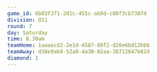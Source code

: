 ```yaml
---
game_id: 6b03f371-2d1c-455c-ab9d-c08f3cb7387d
division: U11
round: 7
day: Saturday
time: 8.30am
teamHome: 1aaaacd2-2e1d-4587-89f2-d28e6bd12bbb
teamAway: d38e9ab9-52a8-4a38-82aa-38712647b82d
diamond: 1
---
```

